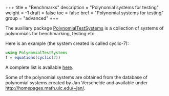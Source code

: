+++
title = "Benchmarks"
description = "Polynomial systems for testing"
weight = -1
draft = false
toc = false
bref = "Polynomial systems for testing"
group = "advanced"
+++

The auxiliary package [PolynomialTestSystems](https://github.com/JuliaHomotopyContinuation/PolynomialTestSystems.jl) is a collection of systems of polynomials for benchmarking, testing etc.

Here is an example (the system created is called cyclic-7):
```julia
using PolynomialTestSystems
f = equations(cyclic(7))  
```

A complete list is available [here](https://www.juliahomotopycontinuation.org/PolynomialTestSystems.jl/stable/#Systems-1).

Some of the polynomial systems are obtained from the database of polynomial systems created by Jan Verschelde and available under http://homepages.math.uic.edu/~jan/.

